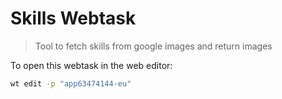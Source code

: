 # Skills Webtask

> Tool to fetch skills from google images and return images

To open this webtask in the web editor:

```bash
wt edit -p "app63474144-eu"
```